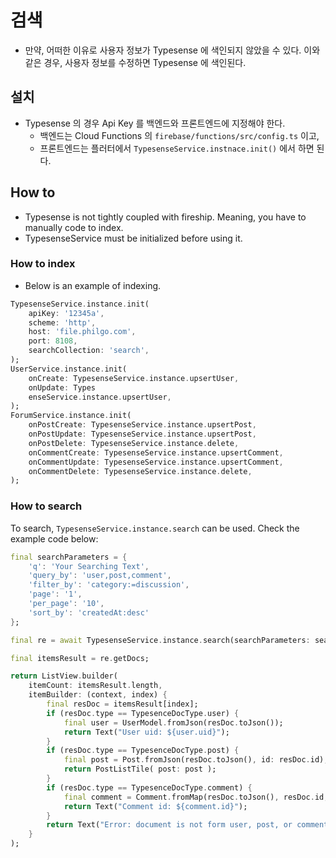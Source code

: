 # 검색


- 만약, 어떠한 이유로 사용자 정보가 Typesense 에 색인되지 않았을 수 있다. 이와 같은 경우, 사용자 정보를 수정하면 Typesense 에 색인된다.

## 설치

- Typesense 의 경우 Api Key 를 백엔드와 프론트엔드에 지정해야 한다.
  - 백엔드는 Cloud Functions 의 `firebase/functions/src/config.ts` 이고,
  - 프론트엔드는 플러터에서 `TypesenseService.instnace.init()` 에서 하면 된다.

## How to

- Typesense is not tightly coupled with fireship. Meaning, you have to manually code to index.
- TypesenseService must be initialized before using it.

### How to index

- Below is an example of indexing.

```dart
TypesenseService.instance.init(
    apiKey: '12345a',
    scheme: 'http',
    host: 'file.philgo.com',
    port: 8108,
    searchCollection: 'search',
);
UserService.instance.init(
    onCreate: TypesenseService.instance.upsertUser,
    onUpdate: Types
    enseService.instance.upsertUser,
);
ForumService.instance.init(
    onPostCreate: TypesenseService.instance.upsertPost,
    onPostUpdate: TypesenseService.instance.upsertPost,
    onPostDelete: TypesenseService.instance.delete,
    onCommentCreate: TypesenseService.instance.upsertComment,
    onCommentUpdate: TypesenseService.instance.upsertComment,
    onCommentDelete: TypesenseService.instance.delete,
);
```

<!-- 
    TODO
    I think we should give instruction on how to create the collection in Typesense.
-->

### How to search

To search, `TypesenseService.instance.search` can be used. Check the example code below:

```dart
final searchParameters = {
    'q': 'Your Searching Text',
    'query_by': 'user,post,comment',
    'filter_by': 'category:=discussion',
    'page': '1',
    'per_page': '10',
    'sort_by': 'createdAt:desc'
};

final re = await TypesenseService.instance.search(searchParameters: searchParameters);

final itemsResult = re.getDocs;

return ListView.builder(
    itemCount: itemsResult.length,
    itemBuilder: (context, index) {
        final resDoc = itemsResult[index];
        if (resDoc.type == TypesenceDocType.user) {
            final user = UserModel.fromJson(resDoc.toJson());
            return Text("User uid: ${user.uid}");
        }
        if (resDoc.type == TypesenceDocType.post) {
            final post = Post.fromJson(resDoc.toJson(), id: resDoc.id);
            return PostListTile( post: post );
        }
        if (resDoc.type == TypesenceDocType.comment) {
            final comment = Comment.fromMap(resDoc.toJson(), resDoc.id, category: resDoc.category ?? '', postId: resDoc.postId ?? '');
            return Text("Comment id: ${comment.id}");
        }
        return Text("Error: document is not form user, post, or comment");
    }
);    
```

